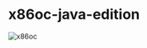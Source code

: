 # x86oc-java-edition

![x86oc](https://github.com/Chandra-sekhar-pilla/x86oc-java-edition/blob/main/Resources/x86oc.png)
